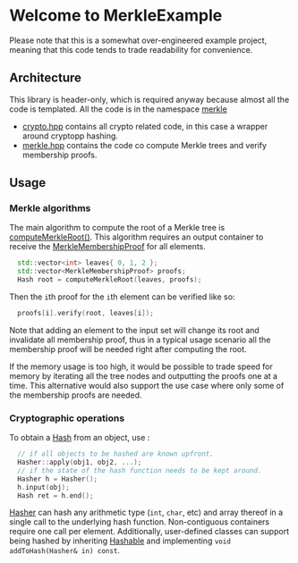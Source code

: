 # Welcome to MerkleExample

Please note that this is a somewhat over-engineered example project, meaning that this code tends to trade readability
for convenience.

## Architecture

This library is header-only, which is required anyway because almost all the code is templated.
All the code is in the namespace [merkle](merkleexample/namespacemerkle.md)

- [crypto.hpp](merkleexample/crypto_8hpp.md) contains all crypto related code, in this case a wrapper
  around cryptopp hashing.
- [merkle.hpp](merkleexample/merkle_8hpp.md) contains the code co compute Merkle trees and verify membership proofs.

## Usage

### Merkle algorithms

The main algorithm to compute the root of a Merkle tree is [computeMerkleRoot()](merkleexample/namespacemerkle.md#public-functions). This algorithm requires an output
container to receive the [MerkleMembershipProof](merkleexample/classmerkle_1_1_merkle_membership_proof.md) for all elements.

```C++
  std::vector<int> leaves{ 0, 1, 2 };
  std::vector<MerkleMembershipProof> proofs;
  Hash root = computeMerkleRoot(leaves, proofs);
```

Then the `i`th proof for the `i`th element can be verified like so:

```C++
  proofs[i].verify(root, leaves[i]);
```

Note that adding an element to the input set will change its root and invalidate all membership proof, thus in a typical
usage scenario all the membership proof will be needed right after computing the root. 

If the memory usage is too high, it would be possible to trade speed for memory by iterating all the tree nodes and outputting the proofs one at a time. 
This alternative would also support the use case where only some of the membership proofs are needed.

### Cryptographic operations

To obtain a [Hash](merkleexample/classmerkle_1_1_hash.md) from an object, use :

```C++
  // if all objects to be hashed are known upfront.
  Hasher::apply(obj1, obj2, ...);
  // if the state of the hash function needs to be kept around.
  Hasher h = Hasher();
  h.input(obj);
  Hash ret = h.end();
```

[Hasher](merkleexample/classmerkle_1_1_hasher.md) can hash any arithmetic type (`int`, `char`, etc) and array thereof in
a single call to the underlying hash function. Non-contiguous containers require one call per element. Additionally,
user-defined classes can support being hashed by inheriting [Hashable](merkleexample/classmerkle_1_1_hashable.md) and
implementing `void addToHash(Hasher& in) const`.

